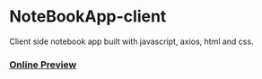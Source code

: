 # NoteBookApp-client
Client side notebook app built with javascript, axios, html and css.


### [Online Preview](https://app-notebook.netlify.app)
